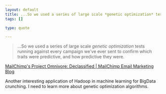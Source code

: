 ```yaml
--- 
layout: default
title: ...So we used a series of large scale *genetic optimization* tests running against ev...
tags: []

type: quote

---
```

> ...So we used a series of large scale *genetic optimization* tests running against every campaign we’ve ever sent to confirm which traits were predictive, and how predictive they were.

<a href="http://www.mailchimp.com/blog/project-omnivore-declassified/">MailChimp's Project Omnivore: Declassified | MailChimp Email Marketing Blog</a>

Another interesting application of Hadoop in machine learning for BigData crunching. I need to learn more about genetic optimization algorithms.
